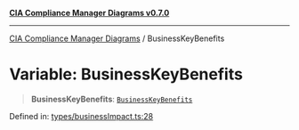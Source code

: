 [**CIA Compliance Manager Diagrams v0.7.0**](../README.md)

***

[CIA Compliance Manager Diagrams](../globals.md) / BusinessKeyBenefits

# Variable: BusinessKeyBenefits

> **BusinessKeyBenefits**: [`BusinessKeyBenefits`](../interfaces/BusinessKeyBenefits.md)

Defined in: [types/businessImpact.ts:28](https://github.com/Hack23/cia-compliance-manager/blob/0a3ec5feaea6fcd6a9f03fda1b8552f4c9fbfab0/src/types/businessImpact.ts#L28)
